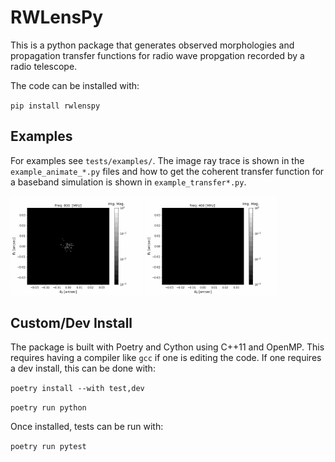 # RWLensPy

This is a python package that generates observed morphologies and propagation transfer functions for radio wave propgation recorded by a radio telescope.

The code can be installed with:

`pip install rwlenspy`

## Examples

For examples see `tests/examples/`. The image ray trace is shown in the `example_animate_*.py` files and how to get the coherent transfer function for a baseband simulation is shown in `example_transfer*.py`.

<img src="./tests/examples/plots/singelens_spatial_freqslice.gif" width=42%>    <img src="./tests/examples/plots/singlelens_baseband_spatial_arrival.gif" width=42%>

## Custom/Dev Install

The package is built with Poetry and Cython using C++11 and OpenMP. This requires having a compiler like `gcc` if one is editing the code. If one requires a dev install, this can be done with:

`poetry install --with test,dev`

`poetry run python`

Once installed, tests can be run with:

`poetry run pytest`
